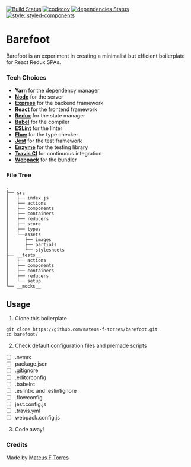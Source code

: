 [![Build Status](https://travis-ci.com/mateus-f-torres/barefoot.svg?branch=master)](https://travis-ci.com/mateus-f-torres/barefoot)
[![codecov](https://codecov.io/gh/mateus-f-torres/barefoot/branch/master/graph/badge.svg)](https://codecov.io/gh/mateus-f-torres/barefoot)
[![dependencies Status](https://david-dm.org/mateus-f-torres/barefoot/status.svg)](https://david-dm.org/mateus-f-torres/barefoot)
[![style: styled-components](https://img.shields.io/badge/style-%F0%9F%92%85%20styled--components-orange.svg?colorB=daa357&colorA=db748e)](https://github.com/styled-components/styled-components)

# Barefoot
Barefoot is an experiment in creating a minimalist but efficient boilerplate for React Redux SPAs.

### Tech Choices
- [**Yarn**](https://yarnpkg.com/en/) for the dependency manager
- [**Node**](https://nodejs.org/en/) for the server
- [**Express**](http://expressjs.com/) for the backend framework
- [**React**](https://reactjs.org/) for the frontend framework
- [**Redux**](https://redux.js.org/) for the state manager
- [**Babel**](https://babeljs.io/) for the compiler
- [**ESLint**](https://eslint.org/) for the linter
- [**Flow**](https://flow.org/) for the type checker
- [**Jest**](https://jestjs.io/) for the test framework
- [**Enzyme**](http://airbnb.io/enzyme/) for the testing library
- [**Travis CI**](https://travis-ci.com/) for continuous integration
- [**Webpack**](https://webpack.js.org/) for the bundler

### File Tree

```
.
├── src
│   ├── index.js
│   ├── actions
│   ├── components
│   ├── containers
│   ├── reducers
│   ├── store
│   ├── types
│   └──assets
│      ├── images
│      ├── partials
│      └── stylesheets
├── __tests__
│   ├── actions
│   ├── components
│   ├── containers
│   ├── reducers
│   └── setup
└── __mocks__
```

## Usage

1. Clone this boilerplate

```
git clone https://github.com/mateus-f-torres/barefoot.git
cd barefoot/
```
2. Check default configuration files and premade scripts

- [ ] .nvmrc
- [ ] package.json
- [ ] .gitignore
- [ ] .editorconfig
- [ ] .babelrc
- [ ] .eslintrc and .eslintignore
- [ ] .flowconfig
- [ ] jest.config.js
- [ ] .travis.yml
- [ ] webpack.config.js

3. Code away!

### Credits

Made by [Mateus F Torres](https://github.com/mateus-f-torres)    

